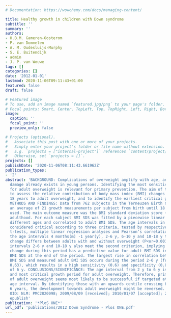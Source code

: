 ```yaml
---
# Documentation: https://wowchemy.com/docs/managing-content/

title: Healthy growth in children with Down syndrome
subtitle: ''
summary: ''
authors:
- H.B.M. Gameren-Oosterom
- P. van Dommelen
- A. M. Oudesluijs-Murphy
- S. E. Buitendijk
- admin
- J. P. van Wouwe
tags: []
categories: []
date: '2012-01-01'
lastmod: 2020-11-06T09:11:43+01:00
featured: false
draft: false

# Featured image
# To use, add an image named `featured.jpg/png` to your page's folder.
# Focal points: Smart, Center, TopLeft, Top, TopRight, Left, Right, BottomLeft, Bottom, BottomRight.
image:
  caption: ''
  focal_point: ''
  preview_only: false

# Projects (optional).
#   Associate this post with one or more of your projects.
#   Simply enter your project's folder or file name without extension.
#   E.g. `projects = ["internal-project"]` references `content/project/deep-learning/index.md`.
#   Otherwise, set `projects = []`.
projects: []
publishDate: '2020-11-06T08:11:43.661962Z'
publication_types:
- '2'
abstract: 'BACKGROUND: Complications of overweight amplify with age, and irreversible
  damage already exists in young persons. Identifying the most sensitive age interval(s)
  for adult overweight is relevant for primary prevention. The aim of the study was
  to assess the relative contribution of body mass index (BMI) changes between 0 and
  18 years to adult overweight, and to identify the earliest critical growth period.
  METHODS AND FINDINGS: Data from 762 subjects in the Terneuzen Birth Cohort with
  an average of 21 growth measurements per subject from birth until 18 years were
  used. The main outcome measure was the BMI standard deviation score (SDS) at young
  adulthood. For each subject BMI SDS was fitted by a piecewise linear model at eight
  different ages and correlated to adult BMI SDS. The age intervals in between are
  considered critical according to three criteria, tested by respectively Students’
  t-tests, multiple linear regression analyses and Pearson’s correlation tests. In
  the age intervals 4 months(m) -1 year(y), 2-6 y, 6-10 y and 10-18 y the BMI SDS
  change differs between adults with and without overweight (P<or=0.001). The age
  intervals 2-6 y and 10-18 y also meet the second criterion, implying that the BMI
  change during this period has a predictive value for adult BMI SDS in addition to
  BMI SDS at the end of the period. The largest rise in correlation between estimated
  BMI SDS and measured adult BMI SDS occurs during the period 2-6 y (from 0.36 to
  0.63), which results in a high sensitivity (0.6) and specificity (0.8) by the age
  of 6 y. CONCLUSIONS/SIGNIFICANCE: The age interval from 2 y to 6 y is the earliest
  and most critical growth period for adult overweight. Therefore, primary prevention
  of adult overweight seems most likely to be successful if targeted at this specific
  age interval. By identifying those with an upwards centile crossing between 2 and
  6 years, the development towards adult overweight might be reversed. JID: 101285081;
  OID: NLM: PMC2820098; 2009/08/09 [received]; 2010/01/07 [accepted]; 2010/02/11 [epublish];
  epublish'
publication: '*PloS ONE*'
url_pdf: 'publications/2012 Down Syndrome - Plos ONE.pdf'
---
```

